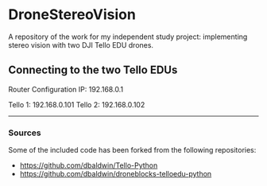 # DroneStereoVision
A repository of the work for my independent study project: implementing stereo vision with two DJI Tello EDU drones.

## Connecting to the two Tello EDUs

Router Configuration IP: 192.168.0.1

Tello 1: 192.168.0.101
Tello 2: 192.168.0.102

---

### Sources

Some of the included code has been forked from the following repositories:
- https://github.com/dbaldwin/Tello-Python
- https://github.com/dbaldwin/droneblocks-telloedu-python

